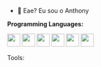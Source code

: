 
- 👋 Eae? Eu sou o Anthony

<strong>Programming Languages:</strong> 

<div style="position: center;">
 <img style="width: 30px; height:30px;" src="https://cdn.jsdelivr.net/gh/devicons/devicon@latest/icons/html5/html5-original.svg" /> 
 <img style="width: 30px; height:30px;" src="https://cdn.jsdelivr.net/gh/devicons/devicon@latest/icons/css3/css3-original.svg" /> 
 <img style="width: 30px; height:30px;" src="https://cdn.jsdelivr.net/gh/devicons/devicon@latest/icons/sass/sass-original.svg" /> 
 <img style="width: 30px; height:30px;" src="https://cdn.jsdelivr.net/gh/devicons/devicon@latest/icons/javascript/javascript-original.svg" /> 
 <img style="width: 30px; height:30px;" src="https://cdn.jsdelivr.net/gh/devicons/devicon@latest/icons/typescript/typescript-original.svg" /> 
 <img style="width: 30px; height:30px;" src="https://cdn.jsdelivr.net/gh/devicons/devicon@latest/icons/react/react-original.svg" /> 
</div>

Tools:


<div style="position: center;">

</div>
